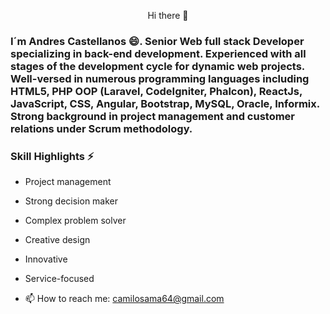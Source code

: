 <p align="center"> Hi there 👋 <p>

### I´m Andres Castellanos 😄. Senior Web full stack Developer specializing in back-end development. Experienced with all stages of the development cycle for dynamic web projects. Well-versed in numerous programming languages including HTML5, PHP OOP (Laravel, CodeIgniter, Phalcon), ReactJs, JavaScript, CSS, Angular, Bootstrap, MySQL, Oracle, Informix. Strong background in project management and customer relations under Scrum methodology.

### Skill Highlights ⚡

- Project management
* Strong decision maker
+ Complex problem solver
- Creative design
* Innovative
+ Service-focused

- 📫 How to reach me: camilosama64@gmail.com

<!--
**camilosama/camilosama** is a ✨ _special_ ✨ repository because its `README.md` (this file) appears on your GitHub profile.

Here are some ideas to get you started:

- 🔭 I’m currently working on ...
- 🌱 I’m currently learning ...
- 👯 I’m looking to collaborate on ...
- 🤔 I’m looking for help with ...
- 💬 Ask me about ...
- 📫 How to reach me: ...
- 😄 Pronouns: ...
- ⚡ Fun fact: ...
-->
